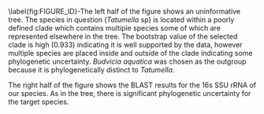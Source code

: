 \label{fig:FIGURE\_ID}-The left half of the figure shows an uninformative tree. The species in question (_Tatumella_ sp) is located within a poorly defined clade which contains multiple species some of which are represented elsewhere in the tree. The bootstrap value of the selected clade is high (0.933) indicating it is well supported by the data, however multiple species are placed inside and outside of the clade indicating some phylogenetic uncertainty. _Budvicia aquatica_ was chosen as the outgroup because it is phylogenetically distinct to _Tatumella_.

The right half of the figure shows the BLAST results for the 16s SSU rRNA of our species. As in the tree, there is significant phylogenetic uncertainty for the target species.